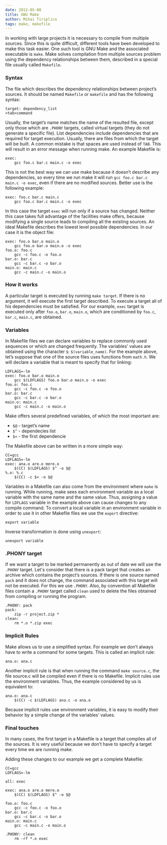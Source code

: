 ```yaml
---
date: 2012-05-08
title: GNU Make
author: Mihai Tiriplica
tags: make, makefile
---
```


In working with large projects it is necessary to compile from multiple
sources. Since this is quite difficult, different tools have been developed to
make this task easier. One such tool is GNU Make and the associated executable
is  `make`. Make solves compilation from multiple sources problem using the
dependency relationships between them, described in a special file usually called
`Makefile`.

### Syntax

The file which describes the dependency relationships between project’s
sources. It should be named `Makefile` or `makefile` and has the following
syntax:

	target: dependency_list
	<tab>command

Usually, the target’s name matches the name of the resulted file, except only
those which are `.PHONY` targets, called virtual targets (they do not generate
a specific file). List dependencies include dependencies that are required for
target execution. Usually, there are files from which the target will be
built. A common mistake is that spaces are used instead of `TAB`. This will
result in an error message when running make. An example Makefile is:

	exec:
		gcc foo.c bar.c main.c -o exec

This is not the best way we can use make because it doesn’t describe any
dependencies, so every time we run make it will run `gcc foo.c bar.c main.c -o
exec`, even if there are no modified sources. Better use is the following
example:

	exec: foo.c bar.c main.c
		gcc foo.c bar.c main.c -o exec

In this case the target `exec` will run only if a source has changed. Neither
this case takes full advantage of the facilities make offers, because
modifying a single source leads to compiling all the existing sources. An
ideal Makefile describes the lowest level possible dependencies. In our case
it is the object file:

	exec: foo.o bar.o main.o
		gcc foo.o bar.o main.o -o exec
	foo.o: foo.c
		gcc -c foo.c -o foo.o
	bar.o: bar.c
		gcc -c bar.c -o bar.o
	main.o: main.c
		gcc -c main.c -o main.o

###  How it works

A particular target is executed by running `make target`. If there is no
argument, it will execute the first target described. To execute a target all
of his dependencies must be satisfied. For our example, `exec` target is
executed only after `foo.o`, `bar.o`, `main.o`, which are conditioned by
`foo.c`, `bar.c`, `main.c`, are obtained.

### Variables

In Makefile files we can declare variables to replace commonly used sequences
or which are changed frequently. The variables’ values are obtained using the
character `$`: `$(variable_name)`. For the example above, let’s suppose that
one of the source files uses functions from `math.h`. We will declare a
variable that is meant to specify that for linking:

	LDFLAGS=-lm
	exec: foo.o bar.o main.o
		gcc $(LDFLAGS) foo.o bar.o main.o -o exec
	foo.o: foo.c
		gcc -c foo.c -o foo.o
	bar.o: bar.c
		gcc -c bar.c -o bar.o
	main.o: main.c
		gcc -c main.c -o main.o

Make offers several predefined variables, of which the most important are:
* `$@` - target’s name
* `$^` - dependecies list
* `$<` - the first dependencie

The Makefile above can be written in a more simple way:

	CC=gcc
	LDFLAGS=-lm
	exec: ana.o are.o mere.o
		$(CC) $(LDFLAGS) $^ -o $@
	%.o: %.c
		$(CC) -c $< -o $@

Variables in a Makefile can also come from the environment where `make` is
running. While running, make sees each environment variable as a local
variable with the same name and the same value. Thus, assigning a value for
`LDFLAGS` variable in the example above can cause changes to any compile
command. To convert a local variable in an environment variable in order to
use it in other Makefile files we use the `export` directive:

	export variable

Inverse transformation is done using `unexport`:

	unexport variable

### .PHONY target

If we want a target to be marked permanently as out of date we will use the
`.PHONY` target. Let's consider that there is a pack target that creates an
archive which contains the project’s sources. If there is one source named
`pack` and it does not change, the command associated with this target will not
be executed. For this we use `.PHONY`. Also, by convention all Makefile files
contain a `.PHONY` target called `clean`  used to delete the files obtained from
compiling or running the program.

	.PHONY: pack
	pack:
		zip -r project.zip *
	clean:
		rm *.o *.zip exec

### Implicit Rules

Make allows us to use a simplified syntax. For example we don’t always have to
write a command for some targets. This is called an implicit rule:

	ana.o: ana.c

Another implicit rule is that when running the command `make source.c`, the
file source.c will be compiled even if there is no Makefile. Implicit rules
use the environment variables. Thus, the example considered by us is
equivalent to:

	ana.o: ana.c
		$(CC) -c $(LDFLAGS) ana.c -o ana.o

Because implicit rules use environment variables, it is easy to modify their
behavior by a simple change of the variables’ values.

### Final touches

In many cases, the first target in a Makefile is a target that compiles all of
the sources. It is very useful because we don’t have to specify a target every
time we are running make.

Adding these changes to our example we get a complete Makefile:

	CC=gcc
	LDFLAGS=-lm

	all: exec

	exec: ana.o are.o mere.o
		$(CC) $(LDFLAGS) $^ -o $@

	foo.o: foo.c
		gcc -c foo.c -o foo.o
	bar.o: bar.c
		gcc -c bar.c -o bar.o
	main.o: main.c
		gcc -c main.c -o main.o

	.PHONY: clean
		rm -rf *.o exec
